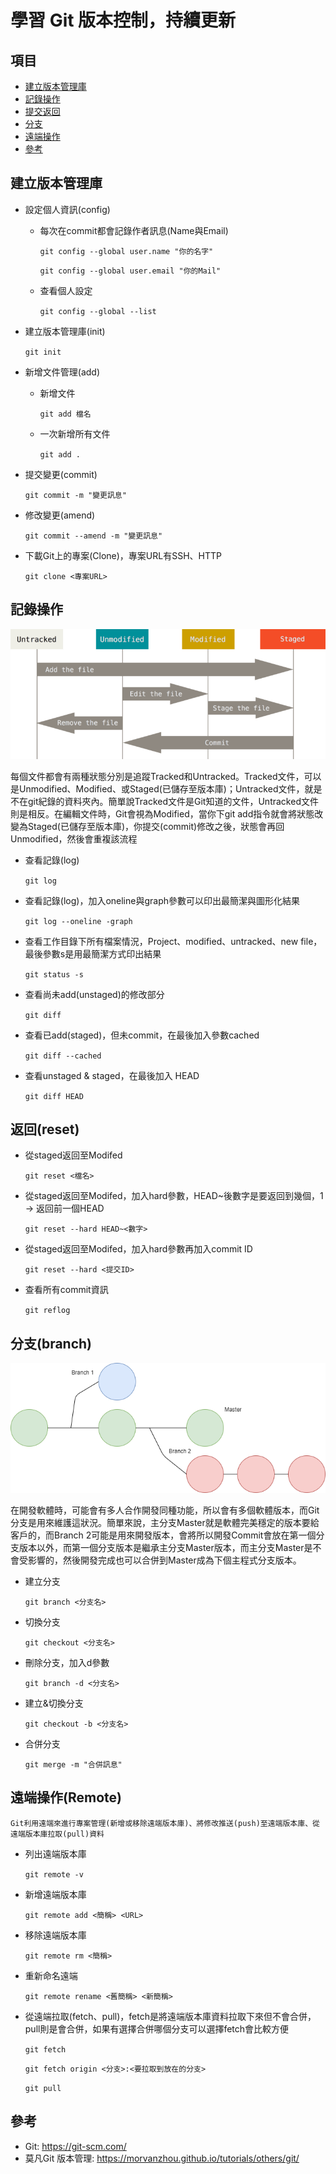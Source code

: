 # 學習 Git 版本控制，持續更新
## 項目
- [建立版本管理庫](#建立版本管理庫)
- [記錄操作](#記錄操作)
- [提交返回](#提交返回)
- [分支](#分支)
- [遠端操作](#遠端合作)
- [參考](#參考)
## 建立版本管理庫
* 設定個人資訊(config)
    * 每次在commit都會記錄作者訊息(Name與Email)

        `git config --global user.name "你的名字"`

        `git config --global user.email "你的Mail"`
    * 查看個人設定

        `git config --global --list`
* 建立版本管理庫(init)

    `git init`
* 新增文件管理(add)
    * 新增文件

        `git add 檔名`
    * 一次新增所有文件

        `git add .`
* 提交變更(commit)

    `git commit -m "變更訊息"`
* 修改變更(amend)

    `git commit --amend -m "變更訊息"`

* 下載Git上的專案(Clone)，專案URL有SSH、HTTP

    `git clone <專案URL>`

## 記錄操作

![GITHUB](./lifecycle.png "紀錄變更到版本庫")

每個文件都會有兩種狀態分別是追蹤Tracked和Untracked。Tracked文件，可以是Unmodified、Modified、或Staged(已儲存至版本庫)；Untracked文件，就是不在git紀錄的資料夾內。簡單說Tracked文件是Git知道的文件，Untracked文件則是相反。在編輯文件時，Git會視為Modified，當你下git add指令就會將狀態改變為Staged(已儲存至版本庫)，你提交(commit)修改之後，狀態會再回Unmodified，然後會重複該流程

* 查看記錄(log)

    `git log`

* 查看記錄(log)，加入oneline與graph參數可以印出最簡潔與圖形化結果

    `git log --oneline -graph`
* 查看工作目錄下所有檔案情況，Project、modified、untracked、new file，最後參數s是用最簡潔方式印出結果

    `git status -s`
* 查看尚未add(unstaged)的修改部分

    `git diff`
* 查看已add(staged)，但未commit，在最後加入參數cached

    `git diff --cached`
* 查看unstaged & staged，在最後加入 HEAD

    `git diff HEAD`
## 返回(reset)
* 從staged返回至Modifed

    `git reset <檔名>`
* 從staged返回至Modifed，加入hard參數，HEAD~後數字是要返回到幾個，1 -> 返回前一個HEAD

    `git reset --hard HEAD~<數字>`
* 從staged返回至Modifed，加入hard參數再加入commit ID

    `git reset --hard <提交ID>`

* 查看所有commit資訊

    `git reflog`

## 分支(branch)
![GITHUB](./branch.png "分支")

在開發軟體時，可能會有多人合作開發同種功能，所以會有多個軟體版本，而Git分支是用來維護這狀況。簡單來說，主分支Master就是軟體完美穩定的版本要給客戶的，而Branch 2可能是用來開發版本，會將所以開發Commit會放在第一個分支版本以外，而第一個分支版本是繼承主分支Master版本，而主分支Master是不會受影響的，然後開發完成也可以合併到Master成為下個主程式分支版本。

* 建立分支

    `git branch <分支名>`
* 切換分支

    `git checkout <分支名>`
* 刪除分支，加入d參數

    `git branch -d <分支名>`
* 建立&切換分支

    `git checkout -b <分支名>`
* 合併分支

    `git merge -m "合併訊息"`

## 遠端操作(Remote)
    Git利用遠端來進行專案管理(新增或移除遠端版本庫)、將修改推送(push)至遠端版本庫、從遠端版本庫拉取(pull)資料

* 列出遠端版本庫
    
    `git remote -v`
* 新增遠端版本庫
    
    `git remote add <簡稱> <URL>`
* 移除遠端版本庫

    `git remote rm <簡稱>`
* 重新命名遠端

    `git remote rename <舊簡稱> <新簡稱>`
* 從遠端拉取(fetch、pull)，fetch是將遠端版本庫資料拉取下來但不會合併，pull則是會合併，如果有選擇合併哪個分支可以選擇fetch會比較方便
    
    `git fetch`

    `git fetch origin <分支>:<要拉取到放在的分支>`

    `git pull`

## 參考
* Git: https://git-scm.com/
* 莫凡Git 版本管理: https://morvanzhou.github.io/tutorials/others/git/